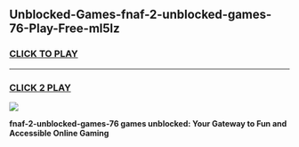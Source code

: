 
## Unblocked-Games-fnaf-2-unblocked-games-76-Play-Free-ml5lz
<h3>
<a href="https://premium76.site?title=fnaf-2-unblocked-games-76&ref=18A1">CLICK TO PLAY</a></h3>
<hr>

<h3>
<a href="https://premium76.site?title=fnaf-2-unblocked-games-76&ref=18A1">CLICK 2 PLAY</a>
  
</h3>

<a href="https://premium76.site?title=fnaf-2-unblocked-games-76&ref=18A1"><img src="https://clearcache.store/games.png"></a>


**fnaf-2-unblocked-games-76 games unblocked: Your Gateway to Fun and Accessible Online Gaming**
